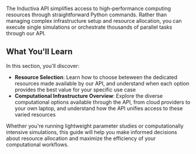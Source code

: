 The Inductiva API simplifies access to high-performance computing resources through straightforward Python commands. Rather than managing complex infrastructure setup and resource allocation, you can execute single simulations or orchestrate thousands of parallel tasks through our API.

## What You'll Learn
In this section, you'll discover:

- **Resource Selection**: Learn how to choose beteween the dedicated resources made available by our API, and understand when each option provides the best value for your specific use case
- **Computational Infrastructure Overview**: Explore the diverse computational options available through the API, from cloud providers to your own laptop, and understand how the API unifies access to these varied resources

Whether you're running lightweight parameter studies or computationally intensive simulations, this guide will help you make informed decisions about resource allocation and maximize the efficiency of your computational workflows.